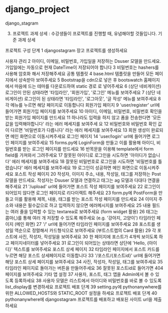 # django_project
django_stagram


03. 프로젝트 과제 상세 : 수강생들이 프로젝트를 진행할 때, 유념해야할 것들입니다.
기준 과제 상세

프로젝트 구성 단계 1 djangostagram 장고 프로젝트를 생성하세요

사용자 관리 2 아이디, 이메일, 비밀번호, 가입일을 저장하는 Dsuser 모델을 만드세요. 가입일에는 자동으로 현재 DateTime이 저장되어야 합니다
3 비밀번호는 hashers를 사용해 암호화 해서 저장해주세요
공통 템플릿
4 base.html 템플릿을 만들어 모든 페이지에서 상속받아 보여주세요
5 Bootstrap을 cdn으로 넣은 후 bootswatch 홈페이지에서 마음에 드는 테마를 다운로드하여 static 경로
로 넣어주세요
6 (상단 네비게이션) 로그인이 안된 상태라면 '타임라인', '회원가입', '로그인' 메뉴를 보여주세요
7 (상단 네비게이션) 로그인이 된 상태라면 '타임라인', '로그아웃', '글 작성' 메뉴를 보여주세요
8 각 메뉴를 누르면 해당 페이지로 이동합니다
회원가입 페이지
9 'user/register' url에 들어가면 회원가입 페이지를 보여주세요
10 아이디, 이메일, 비밀번호, 비밀번호 확인을 받는 회원가입 페이지를 만드세요
11 하나라도 입력을 하지 않고 폼을 전송한다면 '모든 값을 입력해야합니다' 라는 에러 메세지를 보여주세
요
12 비밀번호와 비밀번호 확인 값이 다르면 '비밀번호가 다릅니다' 라는 에러 메세지를 보여주세요
13 회원 생성이 완료되면 메인 화면으로 이동시켜주세요
로그인 페이지
14 'user/login' url에 들어가면 로그인 페이지를 보여주세요
15 forms.py에 LoginForm을 만들고 이를 활용해 아이디, 비밀번호를 받는 로그인 페이지를 만드세요
16 반목문을 이용해 template에서 form field를 가져와서 그려주세요
17 잘못된 아이디로 로그인을 시도하면 '아이디가 없습니다' 에러 메세지를 보여주세요
18 잘못된 비밀번호로 로그인을 시도하면 '비밀번호를 틀렸습니다' 에러 메세지를 보여주세요
19 로그인이 성공하면 메인 화면으로 이동시켜주세요
포스트 작성 페이지
20 작성자, 이미지 주소, 내용, 작성일, 태그를 저장하는 Post 모델을 만드세요. 작성자는 Dsuser 모델과
연결하고 태그는 ag 모델과 다대다 연결을 해주세요
21 '/upload' url에 들어가면 포스트 작성 페이지를 보여주세요
22 로그인이 되어있지 않다면 로그인 페이지로 리다이렉트 해주세요
23 form.py에 PostForm을 만들고 이를 활용해 제목, 내용, 태그를 받는 포스트 작성 페이지를 만드세요
24 이미지 주소와 내용은 필수값으로 하고 입력하지 않으면 에러메시지를 보여주세요
25 내용 필드는 여러 줄을 입력할 수 있는 textarea로 보여주세요 (form widget 활용)
26 태그는 콤마(,)를 통해 여러 개 저장할 수 있도록 해주세요 (e.g. '강아지, 고양이')
타임라인 페이지 (메인 화면)
27 '/' url에 들어가면 타임라인 페이지를 보여주세요
28 포스트를 생성일 역순으로 정렬해서 카드형식으로 보여주세요 (부트스트랩의 Card 활용)
29 각 포스트에 사진, 작성자, 작성일을 보여주세요
30 한 페이지에 포스트가 4개씩 보이도록 하고 페이지네이터를 넣어주세요
31 로그인이 되어있는 상태라면 상단에 'Hello, {아이디}' 텍스트를 보여주세요
포스트 상세 페이지
32 타임라인 페이지에서 포스트 카드를 누르면 해당 포스트 상세페이지로 이동합니다
33 '/포스트/{포스트id}' url에 들어가면 해당 포스트 상세 페이지를 보여주세요
34 사진, 작성자, 작성일, 태그를 보여주세요
35 타임라인 페이지로 돌아가는 버튼을 만들어주세요
36 잘못된 포스트id로 들어가면 404 페이지를 보여주세요
기타 앱 설정 37 사용자, 포스트, 태그 앱을 Admin에서 볼 수 있도록 등록하세요
38 사용자 모델은 리스트에서 아이디와 비밀번호를 바로 볼 수 있도록 list_display를 변경하세요
프로젝트 배포 단계 39 setting.py에 pythonanywhere를 위한 ALLOWED_HOSTS와 STATIC_ROOT 설정을 하세요
프로젝트 배포 단계
40 pythonanywhere에 djangostagram 프로젝트를 배포하고 배포된 사이트 url을 제출하세요
